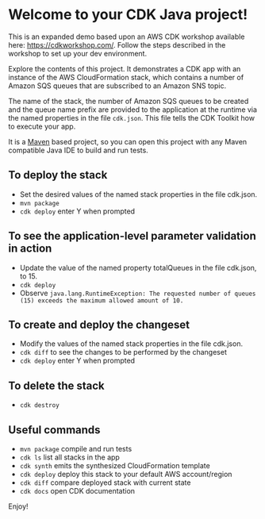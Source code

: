 # Welcome to your CDK Java project!

This is an expanded demo based upon an AWS CDK workshop available here: https://cdkworkshop.com/. Follow the steps described in the workshop to set up your dev environment.

Explore the contents of this project. It demonstrates a CDK app with an instance of the AWS CloudFormation stack, which contains a number of Amazon SQS queues that are subscribed to an Amazon SNS topic.

The name of the stack, the number of Amazon SQS queues to be created and the queue name prefix are provided to the application at the runtime via the named properties in the file `cdk.json`. This file tells the CDK Toolkit how to execute your app.

It is a [Maven](https://maven.apache.org/) based project, so you can open this project with any Maven compatible Java IDE to build and run tests.

## To deploy the stack
* Set the desired values of the named stack properties in the file cdk.json.
* `mvn package`
* `cdk deploy`      enter Y when prompted

## To see the application-level parameter validation in action
* Update the value of the named property totalQueues in the file cdk.json, to 15.
* `cdk deploy`
* Observe `java.lang.RuntimeException: The requested number of queues (15) exceeds the maximum allowed amount of 10.`

## To create and deploy the changeset
* Modify the values of the named stack properties in the file cdk.json.
* `cdk diff`        to see the changes to be performed by the changeset  
* `cdk deploy`      enter Y when prompted

## To delete the stack
* `cdk destroy`

## Useful commands
 * `mvn package`    compile and run tests
 * `cdk ls`         list all stacks in the app
 * `cdk synth`      emits the synthesized CloudFormation template
 * `cdk deploy`     deploy this stack to your default AWS account/region
 * `cdk diff`       compare deployed stack with current state
 * `cdk docs`       open CDK documentation

Enjoy!
